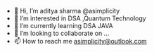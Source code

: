 - 👋 Hi, I’m aditya sharma @asimplicity
- 👀 I’m interested in DSA ,Quantum Technology
- 🌱 I’m currently learning DSA JAVA
- 💞️ I’m looking to collaborate on ...
- 📫 How to reach me asimplicity@outlook.com

<!---
asimplicity/asimplicity is a ✨ special ✨ repository because its `README.md` (this file) appears on your GitHub profile.
You can click the Preview link to take a look at your changes.
--->
